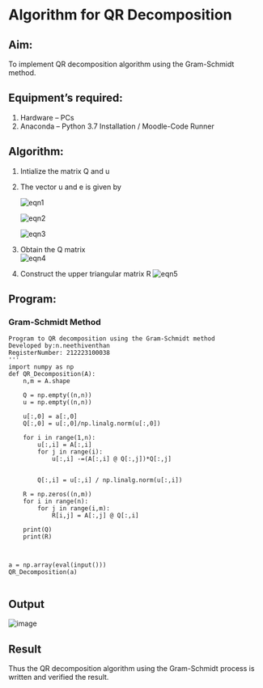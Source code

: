 # Algorithm for QR Decomposition
## Aim:
To implement QR decomposition algorithm using the Gram-Schmidt method.
## Equipment’s required:
1.	Hardware – PCs
2.	Anaconda – Python 3.7 Installation / Moodle-Code Runner
## Algorithm:
1.	Intialize the matrix Q and u
2.	The vector u and e is given by

    ![eqn1](./ex4.jpg)

    ![eqn2](./ex6.jpg)

    ![eqn3](./ex3.jpg)

3.	Obtain the Q matrix   
    ![eqn4](./ex1.jpg)
4.	Construct the upper triangular matrix R
    ![eqn5](./ex2.jpg)



## Program:
### Gram-Schmidt Method
```
Program to QR decomposition using the Gram-Schmidt method
Developed by:n.neethiventhan
RegisterNumber: 212223100038
'''
import numpy as np
def QR_Decomposition(A):
    n,m = A.shape

    Q = np.empty((n,n))
    u = np.empty((n,n))
 
    u[:,0] = a[:,0]
    Q[:,0] = u[:,0]/np.linalg.norm(u[:,0])

    for i in range(1,n):
        u[:,i] = A[:,i]
        for j in range(i):
            u[:,i] -=(A[:,i] @ Q[:,j])*Q[:,j]
            

        Q[:,i] = u[:,i] / np.linalg.norm(u[:,i])

    R = np.zeros((n,m))
    for i in range(n):
        for j in range(i,m):
            R[i,j] = A[:,j] @ Q[:,i]

    print(Q)
    print(R)



a = np.array(eval(input()))
QR_Decomposition(a)
   

```

## Output
![image](https://github.com/Neethiventhan123/QRdecomposition/assets/148514848/8a0bed77-3238-4b31-bf65-1339075cb485)


## Result
Thus the QR decomposition algorithm using the Gram-Schmidt process is written and verified the result.
